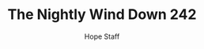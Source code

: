 ---
image: /assets/img/nwd/242_nwd_ephesians_5_8_niv.png
title: The Nightly Wind Down 242
number: 242
categories:
  - The Nightly Wind Down
author: Hope Staff
notes: The Nightly Wind Down 242
embed: >-
  EMBED_GOES_HERE
transcript: >-
  SOME LINES OF TEXT START HERE
---